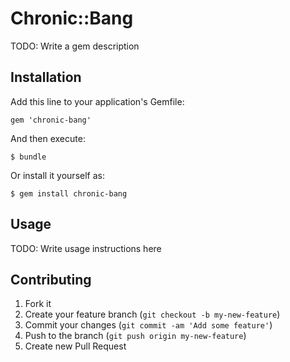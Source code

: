 # Chronic::Bang

TODO: Write a gem description

## Installation

Add this line to your application's Gemfile:

    gem 'chronic-bang'

And then execute:

    $ bundle

Or install it yourself as:

    $ gem install chronic-bang

## Usage

TODO: Write usage instructions here

## Contributing

1. Fork it
2. Create your feature branch (`git checkout -b my-new-feature`)
3. Commit your changes (`git commit -am 'Add some feature'`)
4. Push to the branch (`git push origin my-new-feature`)
5. Create new Pull Request

